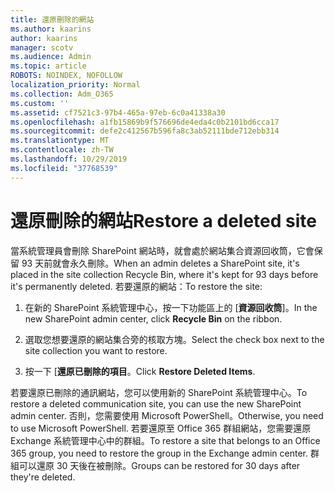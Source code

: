 ```yaml
---
title: 還原刪除的網站
ms.author: kaarins
author: kaarins
manager: scotv
ms.audience: Admin
ms.topic: article
ROBOTS: NOINDEX, NOFOLLOW
localization_priority: Normal
ms.collection: Adm_O365
ms.custom: ''
ms.assetid: cf7521c3-97b4-465a-97eb-6c0a41338a30
ms.openlocfilehash: a1fb15869b9f576696de4eda4c0b2101bd6cca17
ms.sourcegitcommit: defe2c412567b596fa8c3ab52111bde712ebb314
ms.translationtype: MT
ms.contentlocale: zh-TW
ms.lasthandoff: 10/29/2019
ms.locfileid: "37768539"
---
```

# <a name="restore-a-deleted-site"></a><span data-ttu-id="fa1ba-102">還原刪除的網站</span><span class="sxs-lookup"><span data-stu-id="fa1ba-102">Restore a deleted site</span></span>

<span data-ttu-id="fa1ba-103">當系統管理員會刪除 SharePoint 網站時，就會處於網站集合資源回收筒，它會保留 93 天前就會永久刪除。</span><span class="sxs-lookup"><span data-stu-id="fa1ba-103">When an admin deletes a SharePoint site, it's placed in the site collection Recycle Bin, where it's kept for 93 days before it's permanently deleted.</span></span> <span data-ttu-id="fa1ba-104">若要還原的網站：</span><span class="sxs-lookup"><span data-stu-id="fa1ba-104">To restore the site:</span></span>
  
1. <span data-ttu-id="fa1ba-105">在新的 SharePoint 系統管理中心，按一下功能區上的 [**資源回收筒**]。</span><span class="sxs-lookup"><span data-stu-id="fa1ba-105">In the new SharePoint admin center, click **Recycle Bin** on the ribbon.</span></span> 
    
2. <span data-ttu-id="fa1ba-106">選取您想要還原的網站集合旁的核取方塊。</span><span class="sxs-lookup"><span data-stu-id="fa1ba-106">Select the check box next to the site collection you want to restore.</span></span>
    
3. <span data-ttu-id="fa1ba-107">按一下 [**還原已刪除的項目**。</span><span class="sxs-lookup"><span data-stu-id="fa1ba-107">Click **Restore Deleted Items**.</span></span>
    
<span data-ttu-id="fa1ba-108">若要還原已刪除的通訊網站，您可以使用新的 SharePoint 系統管理中心。</span><span class="sxs-lookup"><span data-stu-id="fa1ba-108">To restore a deleted communication site, you can use the new SharePoint admin center.</span></span> <span data-ttu-id="fa1ba-109">否則，您需要使用 Microsoft PowerShell。</span><span class="sxs-lookup"><span data-stu-id="fa1ba-109">Otherwise, you need to use Microsoft PowerShell.</span></span> <span data-ttu-id="fa1ba-110">若要還原至 Office 365 群組網站，您需要還原 Exchange 系統管理中心中的群組。</span><span class="sxs-lookup"><span data-stu-id="fa1ba-110">To restore a site that belongs to an Office 365 group, you need to restore the group in the Exchange admin center.</span></span> <span data-ttu-id="fa1ba-111">群組可以還原 30 天後在被刪除。</span><span class="sxs-lookup"><span data-stu-id="fa1ba-111">Groups can be restored for 30 days after they're deleted.</span></span>
  

